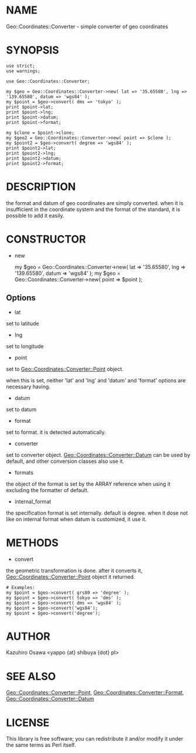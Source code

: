 # NAME

Geo::Coordinates::Converter - simple converter of geo coordinates

# SYNOPSIS

    use strict;
    use warnings;

    use Geo::Coordinates::Converter;

    my $geo = Geo::Coordinates::Converter->new( lat => '35.65580', lng => '139.65580', datum => 'wgs84' );
    my $point = $geo->convert( dms => 'tokyo' );
    print $point->lat;
    print $point->lng;
    print $point->datum;
    print $point->format;

    my $clone = $point->clone;
    my $geo2 = Geo::Coordinates::Converter->new( point => $clone );
    my $point2 = $geo->convert( degree => 'wgs84' );
    print $point2->lat;
    print $point2->lng;
    print $point2->datum;
    print $point2->format;



# DESCRIPTION

the format and datum of geo coordinates are simply converted.
when it is insufficient in the coordinate system and the format of the standard, it is possible to add it easily.

# CONSTRUCTOR

- new

    my $geo = Geo::Coordinates::Converter->new( lat => '35.65580', lng => '139.65580', datum => 'wgs84' );
    my $geo = Geo::Coordinates::Converter->new( point => $point );

## Options

- lat

set to latitude

- lng

set to longitude

- point

set to [Geo::Coordinates::Converter::Point](http://search.cpan.org/perldoc?Geo::Coordinates::Converter::Point) object.

when this is set, neither 'lat' and 'lng' and 'datum' and 'format' options are necessary having.

- datum

set to datum

- format

set to format.
it is detected automatically.

- converter

set to converter object.
[Geo::Coordinates::Converter::Datum](http://search.cpan.org/perldoc?Geo::Coordinates::Converter::Datum) can be used by default, and other conversion classes also use it.

- formats

the object of the format is set by the ARRAY reference when using it excluding the formatter of default.

- internal_format

the specification format is set internally. default is degree.
when it dose not like on internal format when datum is customized, it use it.

# METHODS

- convert

the geometric transformation is done.
after it converts it, [Geo::Coordinates::Converter::Point](http://search.cpan.org/perldoc?Geo::Coordinates::Converter::Point) object it returned.

    # Examples:
    my $point = $geo->convert( grs80 => 'degree' );
    my $point = $geo->convert( tokyo => 'dms' );
    my $point = $geo->convert( dms => 'wgs84' );
    my $point = $geo->convert('wgs84');
    my $point = $geo->convert('degree');

# AUTHOR

Kazuhiro Osawa <yappo {at} shibuya {dot} pl>

# SEE ALSO

[Geo::Coordinates::Converter::Point](http://search.cpan.org/perldoc?Geo::Coordinates::Converter::Point), [Geo::Coordinates::Converter::Format](http://search.cpan.org/perldoc?Geo::Coordinates::Converter::Format), [Geo::Coordinates::Converter::Datum](http://search.cpan.org/perldoc?Geo::Coordinates::Converter::Datum)

# LICENSE

This library is free software; you can redistribute it and/or modify
it under the same terms as Perl itself.